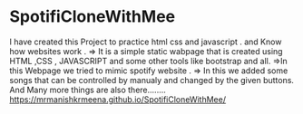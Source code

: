 # SpotifiCloneWithMee
I have created this Project to practice html css and javascript .
and Know how websites work .
=> It is a simple static wabpage that is created using HTML ,CSS , JAVASCRIPT and some other tools like bootstrap and all.
=>In this Webpage we tried to mimic spotify website .
=> In this we added some songs that can be controlled by manualy and changed by the given buttons.
And Many more things are also there........
https://mrmanishkrmeena.github.io/SpotifiCloneWithMee/
